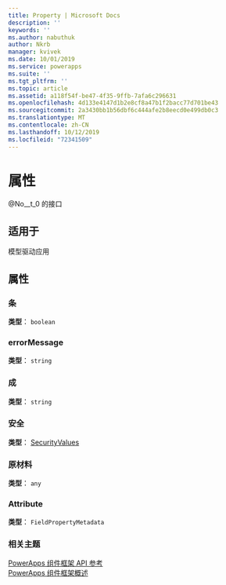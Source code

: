 ```yaml
---
title: Property | Microsoft Docs
description: ''
keywords: ''
ms.author: nabuthuk
author: Nkrb
manager: kvivek
ms.date: 10/01/2019
ms.service: powerapps
ms.suite: ''
ms.tgt_pltfrm: ''
ms.topic: article
ms.assetid: a118f54f-be47-4f35-9ffb-7afa6c296631
ms.openlocfilehash: 4d133e4147d1b2e8cf8a47b1f2bacc77d701be43
ms.sourcegitcommit: 2a3430bb1b56dbf6c444afe2b8eecd0e499db0c3
ms.translationtype: MT
ms.contentlocale: zh-CN
ms.lasthandoff: 10/12/2019
ms.locfileid: "72341509"
---
```

# <a name="property"></a>属性

@No__t_0 的接口
## <a name="available-for"></a>适用于 

模型驱动应用

## <a name="properties"></a>属性

### <a name="error"></a>条

**类型**： `boolean`

### <a name="errormessage"></a>errorMessage

**类型**： `string`

### <a name="formatted"></a>成

**类型**： `string`

### <a name="security"></a>安全

**类型**： [SecurityValues](securityvalues.md)

### <a name="raw"></a>原材料

**类型**： `any`

### <a name="attribute"></a>Attribute

**类型**： `FieldPropertyMetadata`

### <a name="related-topics"></a>相关主题

[PowerApps 组件框架 API 参考](../reference/index.md)<br/>
[PowerApps 组件框架概述](../overview.md)